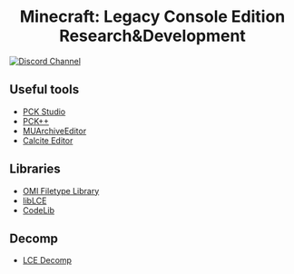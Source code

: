 <h1 align="center">Minecraft: Legacy Console Edition Research&Development</h1>

[![Discord Channel][discord-badge]][discord]

[discord]: https://discord.gg/zRDY32WMfs
[discord-badge]: https://img.shields.io/discord/806988877687423027?color=%237289DA&logo=discord&logoColor=%23FFFFFF

## Useful tools

- [PCK Studio](https://github.com/PhoenixARC/-PCK-Studio)
- [PCK++](https://github.com/MattN-L/PCKPP)
- [MUArchiveEditor](https://github.com/PhoenixARC/MUArchiveEditor)
- [Calcite Editor](https://github.com/PhoenixARC/Calcite-Editor)

## Libraries

- [OMI Filetype Library](https://github.com/PhoenixARC/-OMI-Filetype-Library/)
- [libLCE](https://github.com/DexrnZacAttack/LibLCE)
- [CodeLib](https://github.com/David-xF/CodeLib)

## Decomp

- [LCE Decomp](https://github.com/GRAnimated/MinecraftLCE)

